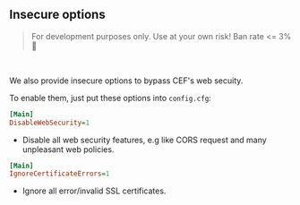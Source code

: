 ## Insecure options

> For development purposes only.
> Use at your own risk! Ban rate <= 3% 🤔

<br>

We also provide insecure options to bypass CEF's web secuity.

To enable them, just put these options into `config.cfg`:

```ini
[Main]
DisableWebSecurity=1
```

- Disable all web security features, e.g like CORS request and many unpleasant web policies.

```ini
[Main]
IgnoreCertificateErrors=1
```

- Ignore all error/invalid SSL certificates.
